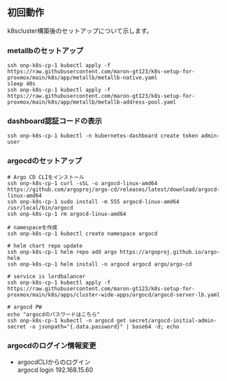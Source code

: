 ## 初回動作<br>
k8scluster構築後のセットアップについて示します。<br>

### metallbのセットアップ<br>
    ssh onp-k8s-cp-1 kubectl apply -f https://raw.githubusercontent.com/maron-gt123/k8s-setup-for-proxmox/main/k8s/app/metallb/metallb-native.yaml
    sleep 40s
    ssh onp-k8s-cp-1 kubectl apply -f https://raw.githubusercontent.com/maron-gt123/k8s-setup-for-proxmox/main/k8s/app/metallb/metallb-address-pool.yaml


### dashboard認証コードの表示<br>
    ssh onp-k8s-cp-1 kubectl -n kubernetes-dashboard create token admin-user

### argocdのセットアップ<br>
    # Argo CD CLIをインストール
    ssh onp-k8s-cp-1 curl -sSL -o argocd-linux-amd64 https://github.com/argoproj/argo-cd/releases/latest/download/argocd-linux-amd64
    ssh onp-k8s-cp-1 sudo install -m 555 argocd-linux-amd64 /usr/local/bin/argocd
    ssh onp-k8s-cp-1 rm argocd-linux-amd64
    
    # namespaceを作成
    ssh onp-k8s-cp-1 kubectl create namespace argocd
    
    # helm chart repo update
    ssh onp-k8s-cp-1 helm repo add argo https://argoproj.github.io/argo-helm
    ssh onp-k8s-cp-1 helm install -n argocd argocd argo/argo-cd
    
    # service is lordbalancer
    ssh onp-k8s-cp-1 kubectl apply -f https://raw.githubusercontent.com/maron-gt123/k8s-setup-for-proxmox/main/k8s/apps/cluster-wide-apps/argocd/argocd-server-lb.yaml
    
    # argocd PW
    echo "argocdのパスワードはこちら" 
    ssh onp-k8s-cp-1 kubectl -n argocd get secret/argocd-initial-admin-secret -o jsonpath="{.data.password}" | base64 -d; echo

### argocdのログイン情報変更<br>
*   argocdCLIからのログイン<br>
        argocd login 192.168.15.60
